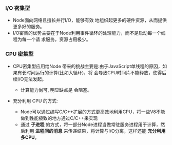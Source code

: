 <style>img {max-width: 400px} .w4{max-width: 400px}.w5{max-width: 500px}</style>



<!-- ### Node 的特点
1. 异步 IO
2. 事件 + 回调函数
3. 单线程 -->

### I/O 密集型
* Node面向网络且擅长并行I/O，能够有效 地组织起更多的硬件资源，从而提供更多好的服务。
* I/O密集的优势主要在于Node利用事件循环的处理能力，而不是启动每一个线程为每一个请 求服务，资源占用极少。

### CPU 密集型
* CPU密集型应用给Node 带来的挑战主要是:由于JavaScript单线程的原因，如果有长时间运行的计算(比如大循环)，将 会导致CPU时间片不能释放，使得后续I/O无法发起。
  * 计算能力尚可, 明显缺点是 会阻塞。

* 充分利用 CPU 的方式:
  * Node可以通过编写C/C++扩展的方式更高效地利用CPU，将一些V8不能做到性能极致的地方通过C/C++来实现
  * 通过 **子进程** 的方式，将一部分Node进程当做常驻服务进程用于计算，然后利用 **进程间的消息** 来传递结果，将计算与I/O分离，这样还能 **充分利用多CPU**。